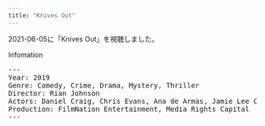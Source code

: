 ```yaml
---
title: "Knives Out"
---
```

2021-06-05に「Knives Out」を視聴しました。

Infomation
<pre>
---
Year: 2019
Genre: Comedy, Crime, Drama, Mystery, Thriller
Director: Rian Johnson
Actors: Daniel Craig, Chris Evans, Ana de Armas, Jamie Lee Curtis
Production: FilmNation Entertainment, Media Rights Capital
---
</pre>